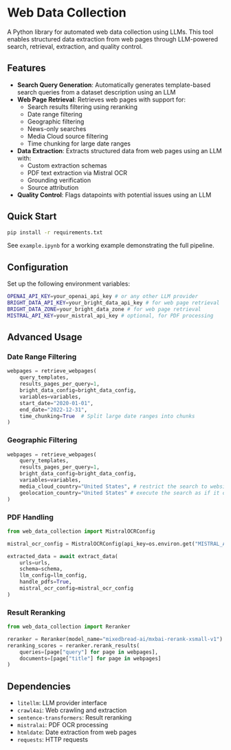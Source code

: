 # Web Data Collection

A Python library for automated web data collection using LLMs. This tool enables structured data extraction from web pages through LLM-powered search, retrieval, extraction, and quality control.

## Features

- **Search Query Generation**: Automatically generates template-based search queries from a dataset description using an LLM
- **Web Page Retrieval**: Retrieves web pages with support for:
  - Search results filtering using reranking
  - Date range filtering
  - Geographic filtering
  - News-only searches
  - Media Cloud source filtering
  - Time chunking for large date ranges
- **Data Extraction**: Extracts structured data from web pages using an LLM with:
  - Custom extraction schemas
  - PDF text extraction via Mistral OCR
  - Grounding verification
  - Source attribution
- **Quality Control**: Flags datapoints with potential issues using an LLM

## Quick Start

```bash
pip install -r requirements.txt
```

See `example.ipynb` for a working example demonstrating the full pipeline.

## Configuration

Set up the following environment variables:

```bash
OPENAI_API_KEY=your_openai_api_key # or any other LLM provider
BRIGHT_DATA_API_KEY=your_bright_data_api_key # for web page retrieval
BRIGHT_DATA_ZONE=your_bright_data_zone # for web page retrieval
MISTRAL_API_KEY=your_mistral_api_key # optional, for PDF processing
```


## Advanced Usage

### Date Range Filtering

```python
webpages = retrieve_webpages(
    query_templates,
    results_pages_per_query=1,
    bright_data_config=bright_data_config,
    variables=variables,
    start_date="2020-01-01",
    end_date="2022-12-31",
    time_chunking=True  # Split large date ranges into chunks
)
```

### Geographic Filtering

```python
webpages = retrieve_webpages(
    query_templates,
    results_pages_per_query=1,
    bright_data_config=bright_data_config,
    variables=variables,
    media_cloud_country="United States", # restrict the search to websites in the Media Cloud US collection
    geolocation_country="United States" # execute the search as if it originated from the US
)
```

### PDF Handling

```python
from web_data_collection import MistralOCRConfig

mistral_ocr_config = MistralOCRConfig(api_key=os.environ.get("MISTRAL_API_KEY"))

extracted_data = await extract_data(
    urls=urls,
    schema=schema,
    llm_config=llm_config,
    handle_pdfs=True,
    mistral_ocr_config=mistral_ocr_config
)
```

### Result Reranking

```python
from web_data_collection import Reranker

reranker = Reranker(model_name="mixedbread-ai/mxbai-rerank-xsmall-v1")
reranking_scores = reranker.rerank_results(
    queries=[page["query"] for page in webpages],
    documents=[page["title"] for page in webpages]
)
```

## Dependencies

- `litellm`: LLM provider interface
- `crawl4ai`: Web crawling and extraction
- `sentence-transformers`: Result reranking
- `mistralai`: PDF OCR processing
- `htmldate`: Date extraction from web pages
- `requests`: HTTP requests
